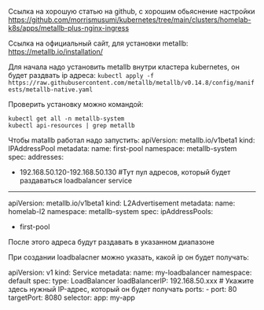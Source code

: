 Ссылка на хорошую статью на github, с хорошим обьяснение настройки
https://github.com/morrismusumi/kubernetes/tree/main/clusters/homelab-k8s/apps/metallb-plus-nginx-ingress

Ссылка на официальный сайт, для установки metallb:
https://metallb.io/installation/


Для начала надо установить metallb внутри кластера kubernetes, он будет раздвать ip адреса:
```kubectl apply -f https://raw.githubusercontent.com/metallb/metallb/v0.14.8/config/manifests/metallb-native.yaml```

Проверить установку можно командой:
```
kubectl get all -n metallb-system
kubectl api-resources | grep metallb
```
Чтобы matallb работал надо запустить:
apiVersion: metallb.io/v1beta1
kind: IPAddressPool
metadata:
  name: first-pool
  namespace: metallb-system
spec:
  addresses:
  - 192.168.50.120-192.168.50.130 #Тут пул адресов, который будет раздаваться loadbalancer service 
---
apiVersion: metallb.io/v1beta1
kind: L2Advertisement
metadata:
  name: homelab-l2
  namespace: metallb-system
spec:
  ipAddressPools:
  - first-pool

После этого адреса будут раздавать в указанном диапазоне

При создании loadbalacner можно указать, какой ip он будет получать:

apiVersion: v1
kind: Service
metadata:
  name: my-loadbalancer
  namespace: default
spec:
  type: LoadBalancer
  loadBalancerIP: 192.168.50.xxx # Укажите здесь нужный IP-адрес, который он будет получать
  ports:
    - port: 80
      targetPort: 8080
  selector:
    app: my-app
